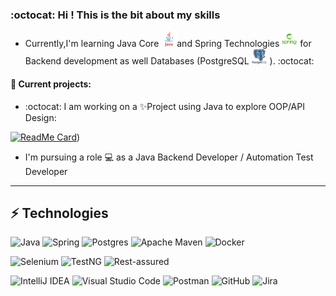 ### :octocat: Hi  ! This is the bit about my skills

- Currently,I'm learning Java Core <img src="https://raw.githubusercontent.com/devicons/devicon/master/icons/java/java-original-wordmark.svg" alt="java" width="25" height="25" />and Spring Technologies <img src="https://raw.githubusercontent.com/devicons/devicon/master/icons/spring/spring-original-wordmark.svg" alt="spring" width="25" height="25" /> for Backend development
  as well Databases (PostgreSQL
  <img src="https://raw.githubusercontent.com/devicons/devicon/master/icons/postgresql/postgresql-original-wordmark.svg" alt="postgresql" width="25" height="25" />
  ). :octocat:

#### 🚀 Current projects:

- :octocat: I am working on a ✨Project using Java to explore OOP/API Design:

[![ReadMe Card](https://github-readme-stats.vercel.app/api/pin/?username=Vengerberg&repo=SkinCareApp)](https://github.com/Vengerberg/SkinCareApp))


-  I'm pursuing a role 💻 as a Java Backend Developer / Automation Test Developer


<hr>

## ⚡ Technologies

![Java](https://img.shields.io/badge/java-%23ED8B00.svg?style=for-the-badge&logo=java&logoColor=white)
![Spring](https://img.shields.io/badge/spring-%236DB33F.svg?style=for-the-badge&logo=spring&logoColor=white)
![Postgres](https://img.shields.io/badge/postgres-%23316192.svg?style=for-the-badge&logo=postgresql&logoColor=white)
![Apache Maven](https://img.shields.io/badge/Apache%20Maven-C71A36?style=for-the-badge&logo=Apache%20Maven&logoColor=white)
![Docker](https://img.shields.io/badge/docker-%230db7ed.svg?style=for-the-badge&logo=docker&logoColor=white)

![Selenium](https://img.shields.io/badge/-selenium-%43B02A?style=for-the-badge&logo=selenium&logoColor=white)
![TestNG](https://img.shields.io/badge/testng-%43B02A?style=for-the-badge&color=blueviolet)
![Rest-assured](https://img.shields.io/badge/Rest-Assured-%43B02A?style=for-the-badge&color=forestgreen)

![IntelliJ IDEA](https://img.shields.io/badge/IntelliJIDEA-000000.svg?style=for-the-badge&logo=intellij-idea&logoColor=white)
![Visual Studio Code](https://img.shields.io/badge/Visual%20Studio%20Code-0078d7.svg?style=for-the-badge&logo=visual-studio-code&logoColor=white)
![Postman](https://img.shields.io/badge/Postman-FF6C37?style=for-the-badge&logo=postman&logoColor=white)
![GitHub](https://img.shields.io/badge/github-%23121011.svg?style=for-the-badge&logo=github&logoColor=white)
![Jira](https://img.shields.io/badge/jira-%230A0FFF.svg?style=for-the-badge&logo=jira&logoColor=white)
